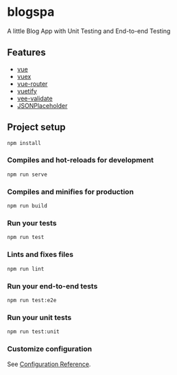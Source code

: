 # blogspa
A little Blog App with Unit Testing and End-to-end Testing

## Features
* [vue](https://vuejs.org)
* [vuex](https://vuex.vuejs.org)
* [vue-router](http://router.vuejs.org)
* [vuetify](https://vuetifyjs.com)
* [vee-validate](https://baianat.github.io/vee-validate)
* [JSONPlaceholder](https://jsonplaceholder.typicode.com)

## Project setup
```
npm install
```

### Compiles and hot-reloads for development
```
npm run serve
```

### Compiles and minifies for production
```
npm run build
```

### Run your tests
```
npm run test
```

### Lints and fixes files
```
npm run lint
```

### Run your end-to-end tests
```
npm run test:e2e
```

### Run your unit tests
```
npm run test:unit
```

### Customize configuration
See [Configuration Reference](https://cli.vuejs.org/config/).
